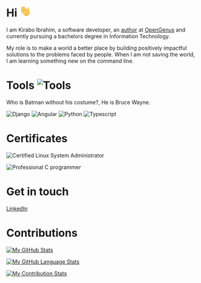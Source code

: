 # Hi <img src="https://raw.githubusercontent.com/ABSphreak/ABSphreak/master/gifs/Hi.gif" alt="waving hand" width="30" height="30"/>


I am Kirabo Ibrahim, a software developer, an [author](https://iq.opengenus.org/author/kirabo/) at [OpenGenus](https://iq.opengenus.org/) and currently pursuing a bachelors degree in Information Technology.

My role is to make a world a better place by building positively impactful solutions to the problems faced by people. When I am not saving the world, I am learning something new on the command line.

# Tools <img src="https://github.githubassets.com/images/icons/emoji/unicode/1f469-1f4bb.png" width="20" height="20" alt="Tools" />

Who is Batman without his costume?, He is Bruce Wayne.

![Django](https://img.shields.io/badge/django-%23092E20.svg?style=for-the-badge&logo=django&logoColor=white) ![Angular](https://img.shields.io/badge/Angular-DD0031.svg?style=for-the-badge&logo=Angular&logoColor=white) ![Python](https://img.shields.io/badge/python-3670A0?style=for-the-badge&logo=python&logoColor=ffdd54)
![Typescript](https://img.shields.io/badge/TypeScript-3178C6.svg?style=for-the-badge&logo=TypeScript&logoColor=white)

# Certificates
![Certified Linux System Administrator](https://ik.imagekit.io/8mch78q847k/LFCS-1_p7phnqyZt.png?updatedAt=1688545361981)

![Professional C programmer](https://ik.imagekit.io/8mch78q847k/Professional_Certificate__C-1_Z7xuFcwA5.png?updatedAt=1688545370011)

# Get in touch

[LinkedIn](https://www.linkedin.com/in/kirabo-ibrahim-b141121b5)

# Contributions

[![My GitHub Stats](https://github-readme-stats.vercel.app/api/?username=kiraboibrahim&count_private=true&theme=react&showicons=true)]()

[![My GitHub Language Stats](https://github-readme-stats.vercel.app/api/top-langs/?username=kiraboibrahim&langs_count=5&theme=react)]()

[![My Contribution Stats](https://github-contribution-stats.vercel.app/api/?username=kiraboibrahim)](https://github.com/kiraboibrahim/github-contribution-stats/)
